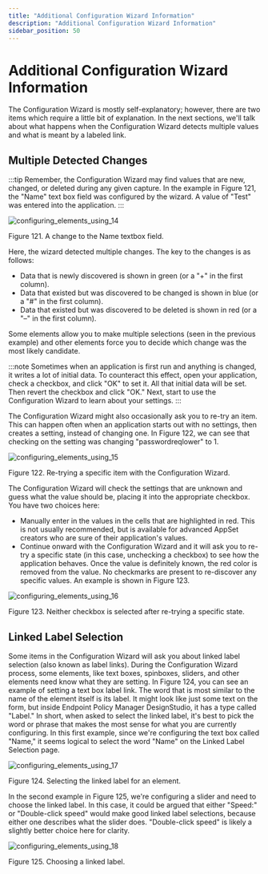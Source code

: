 ```yaml
---
title: "Additional Configuration Wizard Information"
description: "Additional Configuration Wizard Information"
sidebar_position: 50
---
```


# Additional Configuration Wizard Information

The Configuration Wizard is mostly self-explanatory; however, there are two items which require a
little bit of explanation. In the next sections, we'll talk about what happens when the
Configuration Wizard detects multiple values and what is meant by a labeled link.

## Multiple Detected Changes

:::tip
Remember, the Configuration Wizard may find values that are new, changed, or deleted during any
given capture. In the example in Figure 121, the "Name" text box field was configured by the wizard.
A value of "Test" was entered into the application.
:::


![configuring_elements_using_14](/images/endpointpolicymanager/applicationsettings/designstudio/configurationwizard/configuring_elements_using_14.webp)

Figure 121. A change to the Name textbox field.

Here, the wizard detected multiple changes. The key to the changes is as follows:

- Data that is newly discovered is shown in green (or a "+" in the first column).
- Data that existed but was discovered to be changed is shown in blue (or a "#" in the first
  column).
- Data that existed but was discovered to be deleted is shown in red (or a "–" in the first column).

Some elements allow you to make multiple selections (seen in the previous example) and other
elements force you to decide which change was the most likely candidate.

:::note
Sometimes when an application is first run and anything is changed, it writes a lot of
initial data. To counteract this effect, open your application, check a checkbox, and click "OK" to
set it. All that initial data will be set. Then revert the checkbox and click "OK." Next, start to
use the Configuration Wizard to learn about your settings.
:::


The Configuration Wizard might also occasionally ask you to re-try an item. This can happen often
when an application starts out with no settings, then creates a setting, instead of changing one. In
Figure 122, we can see that checking on the setting was changing "passwordreqlower" to 1.

![configuring_elements_using_15](/images/endpointpolicymanager/applicationsettings/designstudio/configurationwizard/configuring_elements_using_15.webp)

Figure 122. Re-trying a specific item with the Configuration Wizard.

The Configuration Wizard will check the settings that are unknown and guess what the value should
be, placing it into the appropriate checkbox. You have two choices here:

- Manually enter in the values in the cells that are highlighted in red. This is not usually
  recommended, but is available for advanced AppSet creators who are sure of their application's
  values.
- Continue onward with the Configuration Wizard and it will ask you to re-try a specific state (in
  this case, unchecking a checkbox) to see how the application behaves. Once the value is definitely
  known, the red color is removed from the value. No checkmarks are present to re-discover any
  specific values. An example is shown in Figure 123.

![configuring_elements_using_16](/images/endpointpolicymanager/applicationsettings/designstudio/configurationwizard/configuring_elements_using_16.webp)

Figure 123. Neither checkbox is selected after re-trying a specific state.

## Linked Label Selection

Some items in the Configuration Wizard will ask you about linked label selection (also known as
label links). During the Configuration Wizard process, some elements, like text boxes, spinboxes,
sliders, and other elements need know what they are setting. In Figure 124, you can see an example
of setting a text box label link. The word that is most similar to the name of the element itself is
its label. It might look like just some text on the form, but inside Endpoint Policy Manager
DesignStudio, it has a type called "Label." In short, when asked to select the linked label, it's
best to pick the word or phrase that makes the most sense for what you are currently configuring. In
this first example, since we're configuring the text box called "Name," it seems logical to select
the word "Name" on the Linked Label Selection page.

![configuring_elements_using_17](/images/endpointpolicymanager/applicationsettings/designstudio/configurationwizard/configuring_elements_using_17.webp)

Figure 124. Selecting the linked label for an element.

In the second example in Figure 125, we're configuring a slider and need to choose the linked label.
In this case, it could be argued that either "Speed:" or "Double-click speed" would make good linked
label selections, because either one describes what the slider does. "Double-click speed" is likely
a slightly better choice here for clarity.

![configuring_elements_using_18](/images/endpointpolicymanager/applicationsettings/designstudio/configurationwizard/configuring_elements_using_18.webp)

Figure 125. Choosing a linked label.
